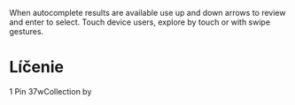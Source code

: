 When autocomplete results are available use up and down arrows to review and enter
to select. Touch device users, explore by touch or with swipe gestures.
# Líčenie
1 Pin 37wCollection by
